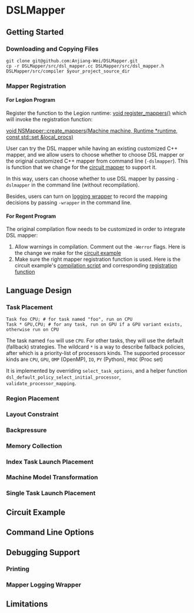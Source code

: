# DSLMapper
## Getting Started

### Downloading and Copying Files
```
git clone git@github.com:Anjiang-Wei/DSLMapper.git
cp -r DSLMapper/src/dsl_mapper.cc DSLMapper/src/dsl_mapper.h DSLMapper/src/compiler $your_project_source_dir
```
### Mapper Registration

#### For Legion Program
Register the function to the Legion runtime:
[void register_mappers()](https://github.com/Anjiang-Wei/DSLMapper/blob/main/src/dsl_mapper.cc#L2096)
which will invoke the registration function:

[void NSMapper::create_mappers(Machine machine, Runtime *runtime, const std::set<Processor> &local_procs)](https://github.com/Anjiang-Wei/DSLMapper/blob/main/src/dsl_mapper.cc#L2026)

User can try the DSL mapper while having an existing customized C++ mapper, and we allow users to choose whether to choose DSL mapper or the original customized C++ mapper from command line (`-dslmapper`). This is function that we change for the [circuit mapper](https://github.com/Anjiang-Wei/legion/blob/example/language/examples/circuit_mapper.cc#L453-L522) to support it.

In this way, users can choose whether to use DSL mapper by passing `-dslmapper` in the command line (without recompilation).
  
Besides, users can turn on [logging wrapper](https://legion.stanford.edu/debugging/#mapper-logging-wrapper) to record the mapping decisions by passing `-wrapper` in the command line.

#### For Regent Program
The original compilation flow needs to be customized in order to integrate DSL mapper:
  1) Allow warnings in compilation. Comment out the `-Werror` flags. Here is the change we make for the [circuit example](https://github.com/Anjiang-Wei/legion/blob/example/language/examples/circuit_sparse.rg#L59-L60)
  2) Make sure the right mapper registration function is used. Here is the circuit example's [compilation script](https://github.com/Anjiang-Wei/legion/blob/example/language/examples/circuit_sparse.rg#L812) and corresponding [registration function](https://github.com/Anjiang-Wei/legion/blob/example/language/examples/circuit_mapper.cc#L548)

## Language Design

### Task Placement
```
Task foo CPU; # for task named "foo", run on CPU
Task * GPU,CPU; # for any task, run on GPU if a GPU variant exists, otherwise run on CPU
```
The task named `foo` will use `CPU`. For other tasks, they will use the default (fallback) strategies.
The wildcard `*` is a way to describe fallback policies, after which is a priority-list of processors kinds.
The supported processor kinds are `CPU`, `GPU`, `OMP` (OpenMP), `IO`, `PY` (Python), `PROC` (Proc set)

It is implemented by overriding `select_task_options`, and a helper function `dsl_default_policy_select_initial_processor`, `validate_processor_mapping`.
### Region Placement

### Layout Constraint

### Backpressure

### Memory Collection

### Index Task Launch Placement

### Machine Model Transformation

### Single Task Launch Placement

## Circuit Example

## Command Line Options

## Debugging Support

### Printing

### Mapper Logging Wrapper

## Limitations
